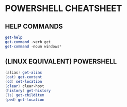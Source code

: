 # POWERSHELL CHEATSHEET
## HELP COMMANDS
```powershell
get-help
get-command -verb get
get-command -noun windows*
```

## (LINUX EQUIVALENT) POWERSHELL
```powershell
(alias) get-alias
(cat) get-content
(cd) set-location
(clear) clear-host
(history) get-history
(ls) get-childitem
(pwd) get-location 
```
